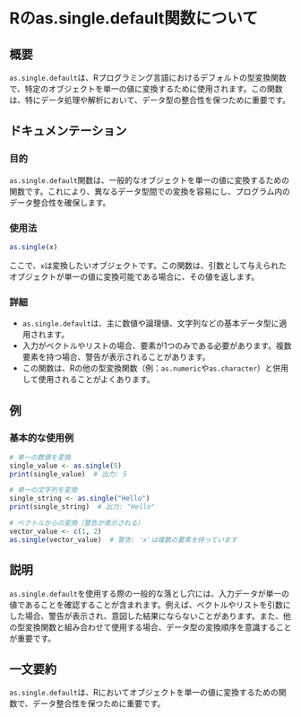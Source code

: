<!--
Meta Description: # Rのas.single.default関数について ## 概要 `as.single.default`は、Rプログラミング言語におけるデフォルトの型変換関数で、特定のオブジェクトを単一の値に変換するために使用されます。この関数は、特にデータ処理や解析において、データ型の整合性を保つために重要です...
Meta Keywords: single, default, この関数は, single_value, print
-->

# Rのas.single.default関数について

## 概要
`as.single.default`は、Rプログラミング言語におけるデフォルトの型変換関数で、特定のオブジェクトを単一の値に変換するために使用されます。この関数は、特にデータ処理や解析において、データ型の整合性を保つために重要です。

## ドキュメンテーション
### 目的
`as.single.default`関数は、一般的なオブジェクトを単一の値に変換するための関数です。これにより、異なるデータ型間での変換を容易にし、プログラム内のデータ整合性を確保します。

### 使用法
```R
as.single(x)
```
ここで、`x`は変換したいオブジェクトです。この関数は、引数として与えられたオブジェクトが単一の値に変換可能である場合に、その値を返します。

### 詳細
- `as.single.default`は、主に数値や論理値、文字列などの基本データ型に適用されます。
- 入力がベクトルやリストの場合、要素が1つのみである必要があります。複数要素を持つ場合、警告が表示されることがあります。
- この関数は、Rの他の型変換関数（例：`as.numeric`や`as.character`）と併用して使用されることがよくあります。

## 例
### 基本的な使用例
```R
# 単一の数値を変換
single_value <- as.single(5)
print(single_value)  # 出力: 5

# 単一の文字列を変換
single_string <- as.single("Hello")
print(single_string)  # 出力: "Hello"

# ベクトルからの変換（警告が表示される）
vector_value <- c(1, 2)
as.single(vector_value)  # 警告: 'x'は複数の要素を持っています
```

## 説明
`as.single.default`を使用する際の一般的な落とし穴には、入力データが単一の値であることを確認することが含まれます。例えば、ベクトルやリストを引数にした場合、警告が表示され、意図した結果にならないことがあります。また、他の型変換関数と組み合わせて使用する場合、データ型の変換順序を意識することが重要です。

## 一文要約
`as.single.default`は、Rにおいてオブジェクトを単一の値に変換するための関数で、データ整合性を保つために重要です。
